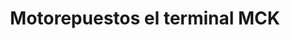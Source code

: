 ---
title: "Motorepuestos el terminal MCK"
url: /puerto-la-cruz/motorepuestos-el-terminal-mck/
shop: Autoteile
---
